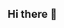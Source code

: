 ## Hi there 👋

<!--
**Sharleen10/Sharleen10** is a ✨ _special_ ✨ repository because its `README.md` (this file) appears on your GitHub profile.

Here are some ideas to get you started:

- 🔭 I’m currently working on ...
- 🌱 I’m currently learning ...
- 👯 I’m looking to collaborate on ...
- 🤔 I’m looking for help with ...
- 💬 Ask me about ...
- 📫 How to reach me: ...
- 😄 Pronouns: ...
- ⚡ Fun fact: ..

# Hello, I'm Sharleen! 👋

[![GitHub followers](https://img.shields.io/github/followers/Sharleen10?style=social)](https://github.com/Sharleen10)
[![Visitors](https://visitor-badge.laobi.icu/badge?page_id=Sharleen10.Sharleen10)](https://github.com/Sharleen10)

Welcome to my GitHub profile! I'm a passionate developer interested in building creative solutions.

## 🔭 Currently Working On
- Personal projects to expand my skills
- Learning new technologies in web development

## 🌱 Learning
![JavaScript](https://img.shields.io/badge/JavaScript-F7DF1E?style=for-the-badge&logo=javascript&logoColor=black)
![React](https://img.shields.io/badge/React-20232A?style=for-the-badge&logo=react&logoColor=61DAFB)
![Node.js](https://img.shields.io/badge/Node.js-43853D?style=for-the-badge&logo=node.js&logoColor=white)

## 💼 Technical Skills
### Languages
![HTML5](https://img.shields.io/badge/HTML5-E34F26?style=for-the-badge&logo=html5&logoColor=white)
![CSS3](https://img.shields.io/badge/CSS3-1572B6?style=for-the-badge&logo=css3&logoColor=white)
![Python](https://img.shields.io/badge/Python-3776AB?style=for-the-badge&logo=python&logoColor=white)

### Tools
![Git](https://img.shields.io/badge/Git-F05032?style=for-the-badge&logo=git&logoColor=white)
![VS Code](https://img.shields.io/badge/VS_Code-007ACC?style=for-the-badge&logo=visual-studio-code&logoColor=white)

## 📊 GitHub Stats
[![Sharleen's GitHub stats](https://github-readme-stats.vercel.app/api?username=Sharleen10&show_icons=true&theme=default)](https://github.com/Sharleen10)

[![Top Langs](https://github-readme-stats.vercel.app/api/top-langs/?username=Sharleen10&layout=compact)](https://github.com/Sharleen10)

## 📫 Let's Connect
[<img src="https://img.shields.io/badge/LinkedIn-0077B5?style=for-the-badge&logo=linkedin&logoColor=white">](Your-LinkedIn-URL)
[<img src="https://img.shields.io/badge/Twitter-1DA1F2?style=for-the-badge&logo=twitter&logoColor=white">](Your-Twitter-URL)
[<img src="https://img.shields.io/badge/Gmail-D14836?style=for-the-badge&logo=gmail&logoColor=white">](mailto:your-email@gmail.com)

-->
